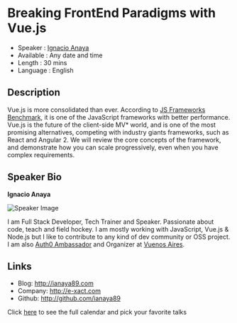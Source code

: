Breaking FrontEnd Paradigms with Vue.js
=======================================

* Speaker   : [Ignacio Anaya](https://pixels.camp/ianaya89)
* Available : Any date and time
* Length    : 30 mins
* Language  : English

Description
-----------

Vue.js is more consolidated than ever. According to [JS Frameworks Benchmark](http://www.stefankrause.net/js-frameworks-benchmark5/webdriver-ts/table.html), it is one of the JavaScript frameworks with better performance. Vue.js is the future of the client-side MV* world, and is one of the most promising alternatives, competing with industry giants frameworks, such as React and Angular 2. We will review the core concepts of the framework, and demonstrate how you can scale progressively, even when you have complex requirements.

Speaker Bio
-----------

**Ignacio Anaya**

![Speaker Image](https://avatars2.githubusercontent.com/u/3258966?v=4&s=460)

I am Full Stack Developer, Tech Trainer and Speaker. Passionate about code, teach and field hockey. I am mostly working with JavaScript, Vue.js & Node.js but I like to contribute to any kind of dev community or OSS project. I am also [Auth0 Ambassador](https://auth0.com/ambassador-program) and Organizer at [Vuenos Aires](vuenosair.es).

Links
-----

* Blog: http://ianaya89.com
* Company: http://e-xact.com
* Github: http://github.com/ianaya89

Click [here][1] to see the full calendar and pick your favorite talks

[1]: https://pixels.camp/schedule/
